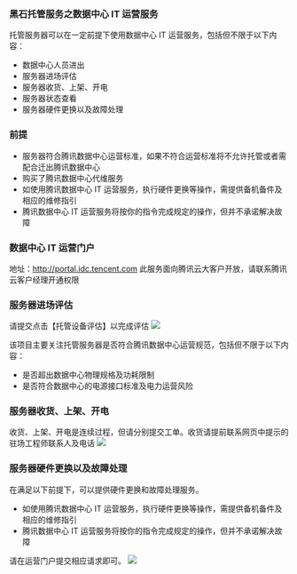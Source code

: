 ### 黑石托管服务之数据中心 IT 运营服务
托管服务器可以在一定前提下使用数据中心 IT 运营服务，包括但不限于以下内容：
-  数据中心人员进出
-  服务器进场评估
-  服务器收货、上架、开电
-  服务器状态查看
-  服务器硬件更换以及故障处理

### 前提
- 服务器符合腾讯数据中心运营标准，如果不符合运营标准将不允许托管或者需配合迁出腾讯数据中心
- 购买了腾讯数据中心代维服务
- 如使用腾讯数据中心 IT 运营服务，执行硬件更换等操作，需提供备机备件及相应的维修指引
- 腾讯数据中心 IT 运营服务将按你的指令完成规定的操作，但并不承诺解决故障

### 数据中心 IT 运营门户
地址：http://portal.idc.tencent.com
此服务面向腾讯云大客户开放，请联系腾讯云客户经理开通权限

### 服务器进场评估
请提交点击【托管设备评估】以完成评估
![](https://main.qcloudimg.com/raw/6497d5d2802f1ed1169bdd5472e50370.png)

该项目主要关注托管服务器是否符合腾讯数据中心运营规范，包括但不限于以下内容：
- 是否超出数据中心物理规格及功耗限制
- 是否符合数据中心的电源接口标准及电力运营风险

### 服务器收货、上架、开电
收货、上架、开电是连续过程，但请分别提交工单。收货请提前联系网页中提示的驻场工程师联系人及电话
![](https://main.qcloudimg.com/raw/b94deabc485b2ccaa7b61389b6407c13.png)

### 服务器硬件更换以及故障处理
在满足以下前提下，可以提供硬件更换和故障处理服务。
- 如使用腾讯数据中心 IT 运营服务，执行硬件更换等操作，需提供备机备件及相应的维修指引
- 腾讯数据中心 IT 运营服务将按你的指令完成规定的操作，但并不承诺解决故障

请在运营门户提交相应请求即可。
![](https://main.qcloudimg.com/raw/601bd930a5d785261786169571bceb4f.png)



